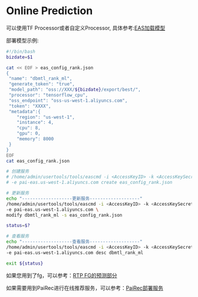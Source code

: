# Online Prediction

可以使用TF Processor或者自定义Processor, 具体参考:[EAS加载模型](https://help.aliyun.com/document_detail/113696.html?spm=a2c4g.11186623.6.716.69da371b9G94HF)

部署模型示例:

```bash
#!/bin/bash
bizdate=$1

cat << EOF > eas_config_rank.json
{
 "name": "dbmtl_rank_ml",
 "generate_token": "true",
 "model_path": "oss://XXX/${bizdate}/export/best/",
 "processor": "tensorflow_cpu",
 "oss_endpoint": "oss-us-west-1.aliyuncs.com",
 "token": "XXXX",
 "metadata":{
    "region": "us-west-1",
    "instance": 4,
    "cpu": 8,
    "gpu": 0,
    "memory": 8000
 }
}
EOF
cat eas_config_rank.json

# 创建服务
# /home/admin/usertools/tools/eascmd -i <AccessKeyID> -k <AccessKeySecret> \
# -e pai-eas.us-west-1.aliyuncs.com create eas_config_rank.json

# 更新服务 
echo "-------------------更新服务-------------------"
/home/admin/usertools/tools/eascmd -i <AccessKeyID> -k <AccessKeySecret> \
-e pai-eas.us-west-1.aliyuncs.com \
modify dbmtl_rank_ml -s eas_config_rank.json

status=$?

# 查看服务
echo "-------------------查看服务-------------------"
/home/admin/usertools/tools/eascmd -i <AccessKeyID> -k <AccessKeySecret>  \
-e pai-eas.us-west-1.aliyuncs.com desc dbmtl_rank_ml

exit ${status}
```

如果您用到了fg，可以参考：[RTP FG的预测部分](../feature/rtp_fg.md/)

如果需要用到PaiRec进行在线推荐服务，可以参考：[PaiRec部署服务](http://pai-vision-data-hz.oss-cn-zhangjiakou.aliyuncs.com/pairec/docs/pairec/html/deploy/eas.html)
